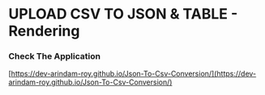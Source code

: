 # UPLOAD CSV TO JSON & TABLE - Rendering

### Check The Application

[https://dev-arindam-roy.github.io/Json-To-Csv-Conversion/](https://dev-arindam-roy.github.io/Json-To-Csv-Conversion/)
